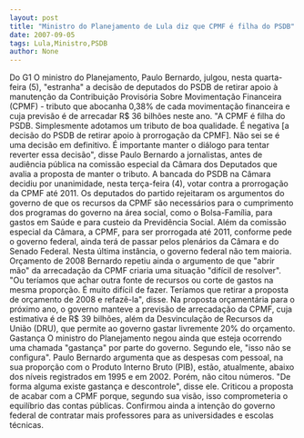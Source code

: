 ```yaml
---
layout: post
title: "Ministro do Planejamento de Lula diz que CPMF é filha do PSDB"
date: 2007-09-05
tags: Lula,Ministro,PSDB
author: None
---
```

Do G1
O ministro do Planejamento, Paulo Bernardo, julgou, nesta quarta-feira (5), &quot;estranha&quot; a decis&atilde;o de deputados do PSDB de retirar apoio &agrave; manuten&ccedil;&atilde;o da Contribui&ccedil;&atilde;o Provis&oacute;ria Sobre Movimenta&ccedil;&atilde;o Financeira (CPMF) - tributo que abocanha 0,38% de cada movimenta&ccedil;&atilde;o financeira e cuja previs&atilde;o &eacute; de arrecadar R$ 36 bilh&otilde;es neste ano. 
&quot;A CPMF &eacute; filha do PSDB. Simplesmente adotamos um tributo de boa qualidade. &Eacute; negativa [a decis&atilde;o do PSDB de retirar apoio &agrave; prorroga&ccedil;&atilde;o da CPMF]. N&atilde;o sei se &eacute; uma decis&atilde;o em definitivo. &Eacute; importante manter o di&aacute;logo para tentar reverter essa decis&atilde;o&quot;, disse Paulo Bernardo a jornalistas, antes de audi&ecirc;ncia p&uacute;blica na comiss&atilde;o especial da C&acirc;mara dos Deputados que avalia a proposta de manter o tributo. 
A bancada do PSDB na C&acirc;mara decidiu por unanimidade, nesta ter&ccedil;a-feira (4), votar contra a prorroga&ccedil;&atilde;o da CPMF at&eacute; 2011. Os deputados do partido rejeitaram os argumentos do governo de que os recursos da CPMF s&atilde;o necess&aacute;rios para o cumprimento dos programas do governo na &aacute;rea social, como o Bolsa-Fam&iacute;lia, para gastos em Sa&uacute;de e para custeio da Previd&ecirc;ncia Social. 
Al&eacute;m da comiss&atilde;o especial da C&acirc;mara, a CPMF, para ser prorrogada at&eacute; 2011, conforme pede o governo federal, ainda ter&aacute; de passar pelos plen&aacute;rios da C&acirc;mara e do Senado Federal. Nesta &uacute;ltima inst&acirc;ncia, o governo federal n&atilde;o tem maioria. 
Or&ccedil;amento de 2008 
Bernardo repetiu ainda o argumento de que &quot;abrir m&atilde;o&quot; da arrecada&ccedil;&atilde;o da CPMF criaria uma situa&ccedil;&atilde;o &quot;dif&iacute;cil de resolver&quot;. &quot;Ou ter&iacute;amos que achar outra fonte de recursos ou corte de gastos na mesma propor&ccedil;&atilde;o. &Eacute; muito dif&iacute;cil de fazer. Ter&iacute;amos que retirar a proposta de or&ccedil;amento de 2008 e refaz&ecirc;-la&quot;, disse. 
Na proposta or&ccedil;ament&aacute;ria para o pr&oacute;ximo ano, o governo manteve a previs&atilde;o de arrecada&ccedil;&atilde;o da CPMF, cuja estimativa &eacute; de R$ 39 bilh&otilde;es, al&eacute;m da Desvincula&ccedil;&atilde;o de Recursos da Uni&atilde;o (DRU), que permite ao governo gastar livremente 20% do or&ccedil;amento.
Gastan&ccedil;a 
O ministro do Planejamento negou ainda que esteja ocorrendo uma chamada &quot;gastan&ccedil;a&quot; por parte do governo. Segundo ele, &quot;isso n&atilde;o se configura&quot;. Paulo Bernardo argumenta que as despesas com pessoal, na sua propor&ccedil;&atilde;o com o Produto Interno Bruto (PIB), est&atilde;o, atualmente, abaixo dos n&iacute;veis registrados em 1995 e em 2002. Por&eacute;m, n&atilde;o citou n&uacute;meros. 
&quot;De forma alguma existe gastan&ccedil;a e descontrole&quot;, disse ele. Criticou a proposta de acabar com a CPMF porque, segundo sua vis&atilde;o, isso comprometeria o equil&iacute;brio das contas p&uacute;blicas. Confirmou ainda a inten&ccedil;&atilde;o do governo federal de contratar mais professores para as universidades e escolas t&eacute;cnicas. 
&nbsp; 